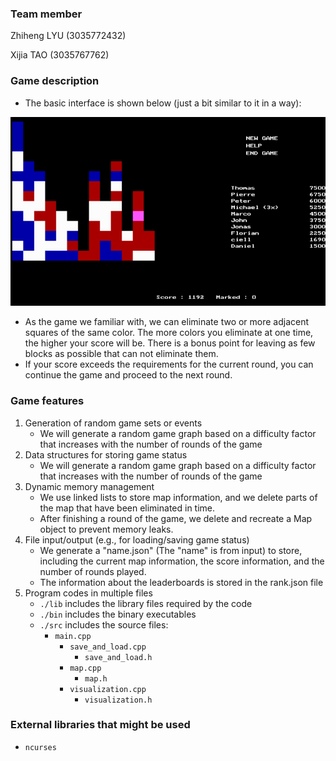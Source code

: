 ### Team member

Zhiheng LYU (3035772432)

Xijia TAO (3035767762)

### Game description

- The basic interface is shown below (just a bit similar to it in a way):

![samegame](samegame.png)

- As the game we familiar with, we can eliminate two or more adjacent squares of the same color. The more colors you eliminate at one time, the higher your score will be. There is a bonus point for leaving as few blocks as possible that can not eliminate them.
- If your score exceeds the requirements for the current round, you can continue the game and proceed to the next round.

### Game features

1. Generation of random game sets or events
   - We will generate a random game graph based on a difficulty factor that increases with the number of rounds of the game
2. Data structures for storing game status
   - We will generate a random game graph based on a difficulty factor that increases with the number of rounds of the game
3. Dynamic memory management
   - We use linked lists to store map information, and we delete parts of the map that have been eliminated in time.
   - After finishing a round of the game, we delete and recreate a Map object to prevent memory leaks.
4. File input/output (e.g., for loading/saving game status)
   - We generate a "name.json" (The "name" is from input) to store, including the current map information, the score information, and the number of rounds played.
   - The information about the leaderboards is stored in the rank.json file
5. Program codes in multiple files
   - `./lib` includes the library files required by the code
   - `./bin` includes the binary executables
   - `./src` includes the source files:
     - `main.cpp`
       - `save_and_load.cpp`
         - `save_and_load.h`
       - `map.cpp`
         - `map.h`
       - `visualization.cpp`
         - `visualization.h`

### External libraries that might be used

- `ncurses`
